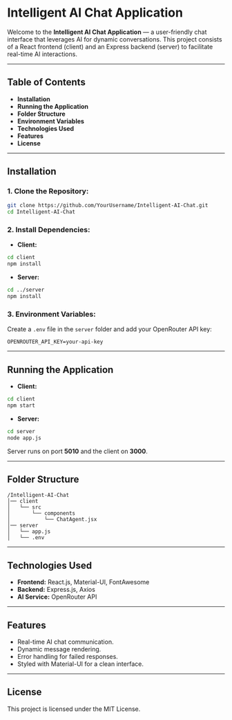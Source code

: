 # **Intelligent AI Chat Application**

Welcome to the **Intelligent AI Chat Application** — a user-friendly chat interface that leverages AI for dynamic conversations. This project consists of a React frontend (client) and an Express backend (server) to facilitate real-time AI interactions.

---

## **Table of Contents**

- **Installation**
- **Running the Application**
- **Folder Structure**
- **Environment Variables**
- **Technologies Used**
- **Features**
- **License**

---

## **Installation**

### **1. Clone the Repository:**

```bash
git clone https://github.com/YourUsername/Intelligent-AI-Chat.git
cd Intelligent-AI-Chat
```

### **2. Install Dependencies:**

- **Client:**

```bash
cd client
npm install
```

- **Server:**

```bash
cd ../server
npm install
```

### **3. Environment Variables:**

Create a `.env` file in the `server` folder and add your OpenRouter API key:

```env
OPENROUTER_API_KEY=your-api-key
```

---

## **Running the Application**

- **Client:**

```bash
cd client
npm start
```

- **Server:**

```bash
cd server
node app.js
```

Server runs on port **5010** and the client on **3000**.

---

## **Folder Structure**

```
/Intelligent-AI-Chat
│── client
│   └── src
│       └── components
│           └── ChatAgent.jsx
│── server
│   └── app.js
│   └── .env
```

---

## **Technologies Used**

- **Frontend:** React.js, Material-UI, FontAwesome
- **Backend:** Express.js, Axios
- **AI Service:** OpenRouter API

---

## **Features**

- Real-time AI chat communication.
- Dynamic message rendering.
- Error handling for failed responses.
- Styled with Material-UI for a clean interface.

---

## **License**

This project is licensed under the MIT License.
